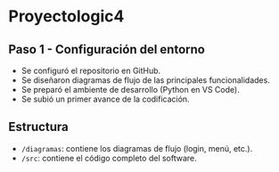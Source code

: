 # Proyectologic4

## Paso 1 - Configuración del entorno
- Se configuró el repositorio en GitHub.
- Se diseñaron diagramas de flujo de las principales funcionalidades.
- Se preparó el ambiente de desarrollo (Python en VS Code).
- Se subió un primer avance de la codificación.

## Estructura
- `/diagramas`: contiene los diagramas de flujo (login, menú, etc.).
- `/src`: contiene el código completo del software.
